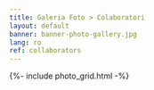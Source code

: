 ```yaml
---
title: Galeria Foto > Colaboratori
layout: default
banner: banner-photo-gallery.jpg
lang: ro
ref: collaborators
---
```


{%- include photo_grid.html -%}
